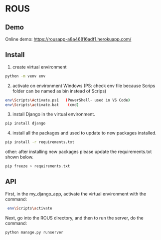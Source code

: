 # ROUS

## Demo

Online demo: https://rousapp-a8a46816adf1.herokuapp.com/

## Install

1. create virtual environment

```bash
python -m venv env
```

2. activate on environment Windows (PS: check env file because Scrips folder can be named as bin instead of Scrips)

```bash
env\Scripts\Activate.ps1   (PowerShell- used in VS Code)
env\Scripts\activate.bat    (cmd)
```

3. install Django in the virtual environment.

```bash
pip install django
```

4. install all the packages and used to update to new packages installed.

```bash
pip install -r requirements.txt
```
other: after installing new packages please update the requirements.txt shown below.
```bash
pip freeze > requirements.txt
```

## API

First, in the my_django_app, activate the virtual environment with the command:
```bash
 env\Scripts\activate
```
Next, go into the ROUS directory, and then to run the server, do the command:
```bash
python manage.py runserver
```
